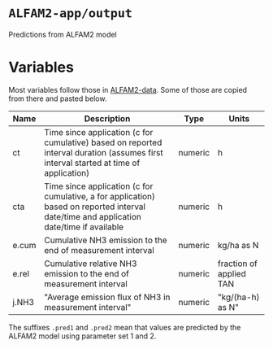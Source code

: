 # `ALFAM2-app/output`
Predictions from ALFAM2 model

# Variables
Most variables follow those in [ALFAM2-data](https://github.com/sashahafner/ALFAM2-data/).
Some of those are copied from there and pasted below.

|Name|Description|Type|Units|
|----|-----------|----|-----|
ct|Time since application (c for cumulative) based on reported interval duration (assumes first interval started at time of application)|numeric|h|
cta|Time since application (c for cumulative, a for application) based on reported interval date/time and application date/time if available|numeric|h|
e.cum|Cumulative NH3 emission to the end of measurement interval|numeric|kg/ha as N|
|e.rel|Cumulative relative NH3 emission to the end of measurement interval|numeric|fraction of applied TAN|
j.NH3|"Average emission flux of NH3 in measurement interval"|numeric|"kg/(ha-h) as N"|

The suffixes `.pred1` and `.pred2` mean that values are predicted by the ALFAM2 model using parameter set 1 and 2.
